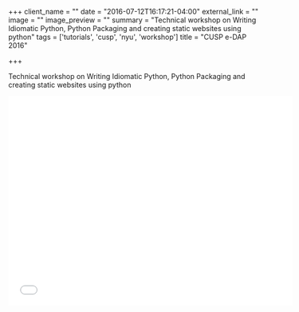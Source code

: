 +++
client_name = ""
date = "2016-07-12T16:17:21-04:00"
external_link = ""
image = ""
image_preview = ""
summary = "Technical workshop on Writing Idiomatic Python, Python Packaging and creating static websites using python"
tags = ['tutorials', 'cusp', 'nyu', 'workshop']
title = "CUSP e-DAP 2016"

+++

Technical workshop on Writing Idiomatic Python, Python Packaging and creating static websites using python

<iframe src="//slides.com/mohitsharma44/cusp-edap/embed" width="570" height="420" scrolling="no" frameborder="0" webkitallowfullscreen mozallowfullscreen allowfullscreen></iframe>